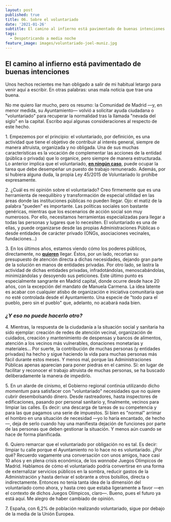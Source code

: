 ```yaml
---
layout: post
published: true
title: 06. Sobre el voluntariado
date: '2021-01-26'
subtitle: El camino al infierno está pavimentado de buenas intenciones
tags:
  - Despotricando a media noche
feature_image: images/voluntariado-joel-muniz.jpg
---
```

## El camino al infierno está pavimentado de buenas intenciones

Unos hechos recientes me han obligado a salir de mi habitual letargo para venir aquí a escribir. En otras palabras: unas mala noticia que trae una buena. 

No me quiero liar mucho, pero os resumo: la Comunidad de Madrid —y, en menor medida, su Ayuntamiento— volvió a solicitar ayuda ciudadana o "voluntariado" para recuperar la normalidad tras la llamada "nevada del siglo" en la capital. Escribo aquí algunas consideraciones al respecto de este hecho.

   1\. Empezemos por el principio: el voluntariado, por definición, es una actividad que tiene el objetivo de contribuir al interés general, siempre de manera altruista, organizada y no obligada. Una de sus muchas características es la vocación de complementar las acciones de la entidad (pública o privada) que lo organice, pero siempre de manera estructurada. Lo anterior implica que el voluntariado, <u><b>en ningún caso</b></u>, puede ocupar la tarea que debe desempeñar un puesto de trabajo remunerado. Además, por si hubiera alguna duda, la propia Ley 45/2015 de Voluntariado lo prohíbe expresamente.    
    
<!--more-->    
    
   2\. ¿Cuál es mi opinión sobre el voluntariado? Creo firmemente que es una herramienta de reequilibiro y transformación de especial utilidad en las áreas donde las instituciones públicas no pueden llegar. Ojo: el matiz de la palabra "pueden" es importante. Las políticas sociales son bastante genéricas, mientras que los escenarios de acción social son muy numerosos. Por ello, necesitamos herramientas especializadas para llegar a todas las personas y lugares que lo necesiten. El voluntariado es una de ellas, y puede organizarse desde las propias Administraciones Públicas o desde entidades de carácter privado (ONGs, asociaciones vecinales, fundaciones...)    
    
   3\. En los últimos años, estamos viendo cómo los poderes públicos, directamente, no <b><u>quieren</u></b> llegar. Éstos, por un lado, recortan su presupuesto de atención directa a dichas necesidades, dejando gran parte de la solución en manos de entidades privadas. Por otro lado, se lastra la actividad de dichas entidades privadas, infradotándolas, menoscabándolas, minimizándolas y desoyendo sus peticiones. Este último punto es especialmente sangrante en Madrid capital, donde ocurre desde hace 20 años, con la excepción del mandato de Manuela Carmena. La idea latente es acabar con cualquier atisbo de organización e iniciativa comunitaria que no esté controlada desde el Ayuntamiento. Una especie de "todo para el pueblo, pero sin el pueblo" que, adelanto, no acabará nada bien.    
    
### _¿Y eso no puede hacerlo otro?_    
    
   4\. Mientras, la respuesta de la ciudadanía a la situación social y sanitaria ha sido ejemplar: creación de redes de atención vecinal, organización de cuidados, creación y mantenimiento de despensas y bancos de alimentos, atención a los vecinos más vulnerables, donaciones monetarias y materiales... Por suerte, la contribución de muchas personas (y entidades privadas) ha hecho y sigue haciendo la vida para muchas personas más fácil durante estos meses. Y menos mal, porque las Administraciones Públicas apenas aparecían para poner piedras en el camino. Sí: en lugar de facilitar y reconocer el trabajo altruista de muchas personas, se ha buscado deliberadamente la manera de impedirlo.    
    
   5\. En un alarde de cinismo, el Gobierno regional continúa utilizando dicho _momentum_ para satisfacer con "voluntariado" necesidades que no quiere cubrir desembolsando dinero. Desde rastreadores, hasta inspectores de edificaciones, pasando por personal sanitario y, finalmente, vecinos para limpiar las calles. Es decir: una descarga de tareas de su competencia y para las que pagamos una serie de impuestos. Si bien es "normal" arrimar el hombro en una situación de necesidad —yo lo haría encantado, de hecho—, deja de serlo cuando hay una manifiesta dejación de funciones por parte de las personas que deben gestionar la situación. Y menos aún cuando se hace de forma planificada.    
    
   6\. Quiero remarcar que el voluntariado por obligación no es tal. Es decir: limpiar tu calle porque el Ayuntamiento no lo hace no es voluntariado. ¿Por qué? Recuerdo vagamente una conversación con unos amigos, hace casi 10 años y en plena crisis económica, de los _wannabe_ Juegos Olímpicos de Madrid. Hablamos de cómo el voluntariado podría convertirse en una forma de externalizar servicios públicos en la sombra, reducir gastos de la Administración y hasta derivar el sobrante a otros bolsillos, directa o indirectamente. Entonces no tenía tanta idea de la dimensión del voluntariado como ahora, y hasta creo que estaba ligeramente a favor —en el contexto de dichos Juegos Olímpicos, claro—. Bueno, pues el futuro ya está aquí. Me alegro de haber cambiado de opinión.    
    
   7\. España, con 6,2% de población realizando voluntariado, sigue por debajo de la media de la Unión Europea.    
